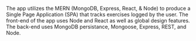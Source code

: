The app utilizes the MERN (MongoDB, Express, React, & Node) to produce a Single Page Application (SPA) 
that tracks exercises logged by the user. The front-end of the app uses Node and React as well as global 
design features. The back-end uses MongoDB persistance, Mongoose, Express, REST, and Node.
